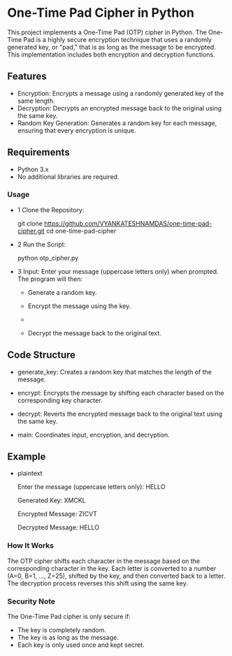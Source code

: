 # One-Time Pad Cipher in Python

This project implements a One-Time Pad (OTP) cipher in Python. 
The One-Time Pad is a highly secure encryption technique that uses a randomly generated key, or "pad," that is as long as the message to be encrypted. 
This implementation includes both encryption and decryption functions.

## Features

  - Encryption: Encrypts a message using a randomly generated key of the same length.
  - Decryption: Decrypts an encrypted message back to the original using the same key.
  - Random Key Generation: Generates a random key for each message, ensuring that every encryption is unique.

## Requirements

  - Python 3.x
  - No additional libraries are required.

### Usage

  - 1 Clone the Repository:

    git clone https://github.com/VYANKATESHNAMDAS/one-time-pad-cipher.git
    cd one-time-pad-cipher

  - 2 Run the Script:

    python otp_cipher.py

  - 3 Input: Enter your message (uppercase letters only) when prompted. The program will then:

      - Generate a random key.
        
      - Encrypt the message using the key.
      - 
      - Decrypt the message back to the original text.

## Code Structure

  - generate_key: Creates a random key that matches the length of the message.
  
  - encrypt: Encrypts the message by shifting each character based on the corresponding key character.
  
  - decrypt: Reverts the encrypted message back to the original text using the same key.
    
  - main: Coordinates input, encryption, and decryption.
   
## Example

  - plaintext

    Enter the message (uppercase letters only): HELLO
    
    Generated Key: XMCKL

    Encrypted Message: ZICVT

    Decrypted Message: HELLO

### How It Works

The OTP cipher shifts each character in the message based on the corresponding character in the key. 
Each letter is converted to a number (A=0, B=1, ..., Z=25), shifted by the key, and then converted back to a letter. The decryption process reverses this shift using the same key.

### Security Note

The One-Time Pad cipher is only secure if:

  - The key is completely random.
  - The key is as long as the message.
  - Each key is only used once and kept secret.
